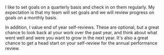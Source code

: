 I like to set goals on a quarterly basis and check in on them regularly. My expectation is that my team will set goals and we will review progress on goals on a monthly basis.

In addition, I value end of year self-reviews. These are optional, but a great chance to look back at your work over the past year, and think about what went well and were you want to grow in the next year. It's also a great chance to get a head start on your self-review for the annual performance review.
